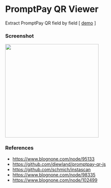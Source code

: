 # PromptPay QR Viewer
Extract PromptPay QR field by field [ <a href='https://diewland.github.io/promptpay-qr-viewer/'>demo</a> ]

### Screenshot
<img width='300' src='https://raw.githubusercontent.com/diewland/promptpay-qr-viewer/master/ss.png'>

### References
* https://www.blognone.com/node/95133
* https://github.com/diewland/promptpay-qr-js
* https://github.com/schmich/instascan
* https://www.blognone.com/node/98335
* https://www.blognone.com/node/102499
